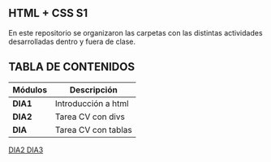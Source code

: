 ## HTML + CSS S1
En este repositorio se organizaron las carpetas con las distintas actividades desarrolladas dentro y fuera de clase.

## TABLA DE CONTENIDOS 
| Módulos | Descripción  |
| -- | -- |
| __DIA1__  | Introducción a html|
| __DIA2__  | Tarea CV con divs                          |
| __DIA__  | Tarea CV con tablas |

<a href="https://santiagoaghhh.github.io/Html_S1_AguilarSantiago/DIA2"> DIA2 </DIA2>
<a href="https://santiagoaghhh.github.io/Html_S1_AguilarSantiago/DIA3"> DIA3 </DIA2>
